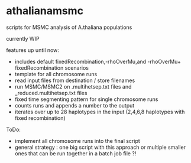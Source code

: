 # athalianamsmc
scripts for MSMC analysis of A.thaliana populations

currently WIP

features up until now:
- includes default fixedRecombination,-rhoOverMu,and -rhoOverMu+ fixedRecombination scenarios
- template for all chromosome runs
- read input files from destination / store filenames
- run MSMC/MSMC2 on .multihetsep.txt files and _reduced.multihetsep.txt files
- fixed time segmenting pattern for single chromosome runs
- counts runs and appends a number to the output
- iterates over up to 28 haplotypes in the input (2,4,6,8 haplotypes with fixed recombination)

ToDo:
- implement all chromosome runs into the final script
- general strategy : one big script with this approach or multiple smaller ones that can be run together in a batch job file ?!

